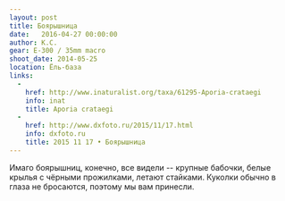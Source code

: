 ```yaml
---
layout: post
title: Боярышница
date:   2016-04-27 00:00:00
author: К.С.
gear: E-300 / 35mm macro
shoot_date: 2014-05-25
location: Ёль-база
links:
  -
    href: http://www.inaturalist.org/taxa/61295-Aporia-crataegi
    info: inat
    title: Aporia crataegi
  -
    href: http://www.dxfoto.ru/2015/11/17.html
    info: dxfoto.ru
    title: 2015 11 17 • Боярышница
---
```


Имаго боярышниц, конечно, все видели -- крупные бабочки, белые крылья с чёрными прожилками, летают стайками. Куколки обычно в глаза не бросаются, поэтому мы вам принесли.
